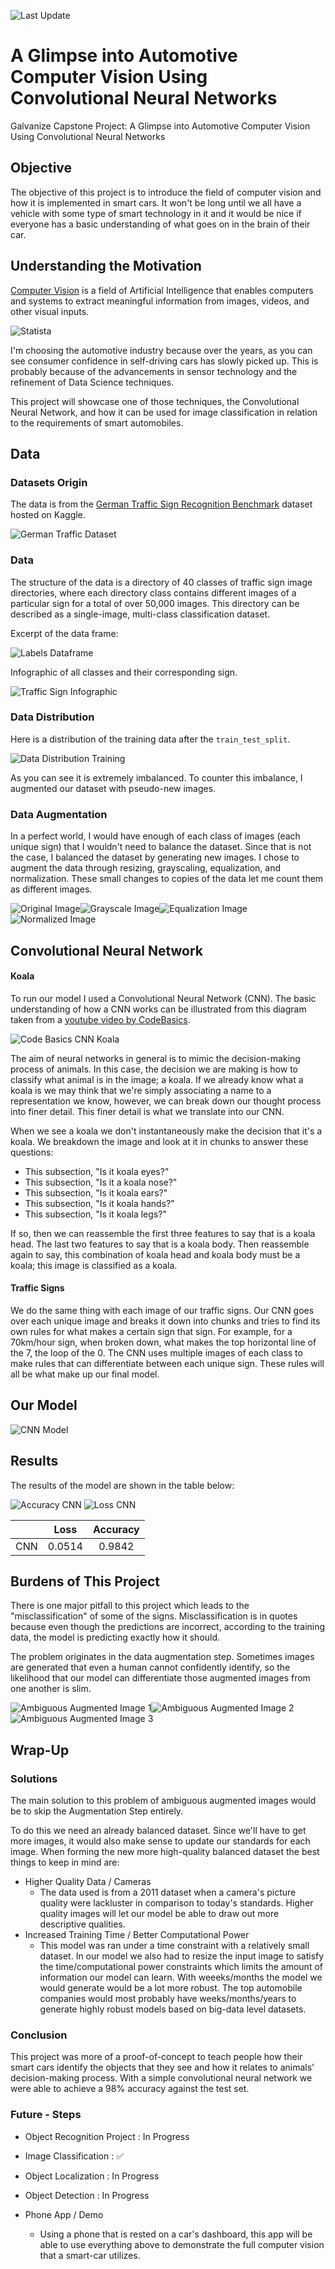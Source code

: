 ![Last Update](https://img.shields.io/badge/last%20change-September%20--%2015%20--%202021%20-yellowgreen)
# A Glimpse into Automotive Computer Vision Using Convolutional Neural Networks
Galvanize Capstone Project: A Glimpse into Automotive Computer Vision Using Convolutional Neural Networks

## Objective
The objective of this project is to introduce the field of computer vision and how it is implemented in smart cars. It won't be long until we all have a vehicle with some type of smart technology in it and it would be nice if everyone has a basic understanding of what goes on in the brain of their car. 

## Understanding the Motivation 
[Computer Vision](https://www.ibm.com/topics/computer-vision) is a field of Artificial Intelligence that enables computers and systems to extract meaningful information from images, videos, and other visual inputs.

![Statista](images/statista.jpeg)

I'm choosing the automotive industry because over the years, as you can see consumer confidence in self-driving cars has slowly picked up. This is probably because of the advancements in sensor technology and the refinement of Data Science techniques. 

This project will showcase one of those techniques, the Convolutional Neural Network, and how it can be used for image classification in relation to the requirements of smart automobiles. 

## Data 
### Datasets Origin
The data is from the [German Traffic Sign Recognition Benchmark](https://www.kaggle.com/meowmeowmeowmeowmeow/gtsrb-german-traffic-sign) dataset hosted on Kaggle.

![German Traffic Dataset](images/german_traffic_sign_dataset.png)

### Data
The structure of the data is a directory of 40 classes of traffic sign image directories, where each directory class contains different images of a particular sign for a total of over 50,000 images. This directory can be described as a single-image, multi-class classification dataset.

Excerpt of the data frame:

![Labels Dataframe](plots/Label_df.png)

Infographic of all classes and their corresponding sign. 

![Traffic Sign Infographic](images/Traffic_Sign_Label_Infographic.jpg)

### Data Distribution
Here is a distribution of the training data after the `train_test_split`.

![Data Distribution Training](plots/Sample_Distribution.png)

As you can see it is extremely imbalanced. To counter this imbalance, I augmented our dataset with pseudo-new images.

### Data Augmentation
In a perfect world, I would have enough of each class of images (each unique sign) that I wouldn't need to balance the dataset. Since that is not the case, I balanced the dataset by generating new images. I chose to augment the data through resizing, grayscaling, equalization, and normalization. These small changes to copies of the data let me count them as different images. 

![Original Image](images/70km_per_hour_original.png)![Grayscale Image](images/70km_per_hour_grayscaled.png)![Equalization Image](images/70km_per_hour_equalized.png)![Normalized Image](images/70km_per_hour_normalized.png)

## Convolutional Neural Network
#### Koala
To run our model I used a Convolutional Neural Network (CNN). The basic understanding of how a CNN works can be illustrated from this diagram taken from a [youtube video by CodeBasics](https://www.youtube.com/watch?v=zfiSAzpy9NM&t=739s).

![Code Basics CNN Koala](images/CodeBasicsCNNKoala.png)

The aim of neural networks in general is to mimic the decision-making process of animals. In this case, the decision we are making is how to classify what animal is in the image; a koala. If we already know what a koala is we may think that we're simply associating a name to a representation we know, however, we can break down our thought process into finer detail. This finer detail is what we translate into our CNN.

When we see a koala we don't instantaneously make the decision that it's a koala. We breakdown the image and look at it in chunks to answer these questions: 

* This subsection, "Is it koala eyes?"
* This subsection, "Is it a koala nose?"
* This subsection, "Is it koala ears?"
* This subsection, "Is it koala hands?"
* This subsection, "Is it koala legs?"

If so, then we can reassemble the first three features to say that is a koala head. The last two features to say that is a koala body. Then reassemble again to say, this combination of koala head and koala body must be a koala; this image is classified as a koala. 

#### Traffic Signs
We do the same thing with each image of our traffic signs. Our CNN goes over each unique image and breaks it down into chunks and tries to find its own rules for what makes a certain sign that sign. For example, for a 70km/hour sign, when broken down, what makes the top horizontal line of the 7, the loop of the 0. The CNN uses multiple images of each class to make rules that can differentiate between each unique sign. These rules will all be what make up our final model. 

## Our Model

![CNN Model](plots/CNN_Model.png)

## Results
The results of the model are shown in the table below:

![Accuracy CNN](plots/AccuracyCNN.png) ![Loss CNN](plots/LossCNN.png)

|  | Loss | Accuracy |
| :--: | :--: | :----: |
| CNN | 0.0514 | 0.9842 |

<!-- ![Tkinter App](plots/tkinter.png) -->

## Burdens of This Project
There is one major pitfall to this project which leads to the "misclassification" of some of the signs. Misclassification is in quotes because even though the predictions are incorrect, according to the training data, the model is predicting exactly how it should.

The problem originates in the data augmentation step. Sometimes images are generated that even a human cannot confidently identify, so the likelihood that our model can differentiate those augmented images from one another is slim.

![Ambiguous Augmented Image 1](images/ambiguous1.png)![Ambiguous Augmented Image 2](images/ambiguous2.png)![Ambiguous Augmented Image 3](images/ambiguous3.png)


## Wrap-Up
### Solutions
The main solution to this problem of ambiguous augmented images would be to skip the Augmentation Step entirely. 

To do this we need an already balanced dataset. Since we'll have to get more images, it would also make sense to update our standards for each image. When forming the new more high-quality balanced dataset the best things to keep in mind are: 

* Higher Quality Data / Cameras
    - The data used is from a 2011 dataset when a camera's picture quality were lackluster in comparison to today's standards. Higher quality images will let our model be able to draw out more descriptive qualities.
* Increased Training Time / Better Computational Power
    - This model was ran under a time constraint with a relatively small dataset. In our model we also had to resize the input image to satisfy the time/computational power constraints which limits the amount of information our model can learn. With weeeks/months the model we would generate would be a lot more robust. The top automobile companies would most probably have weeks/months/years to generate highly robust models based on big-data level datasets. 


### Conclusion
This project was more of a proof-of-concept to teach people how their smart cars identify the objects that they see and how it relates to animals' decision-making process. With a simple convolutional neural network we were able to achieve a 98% accuracy against the test set. 

### Future - Steps

* Object Recognition Project : In Progress
* Image Classification : ✅
* Object Localization : In Progress
* Object Detection : In Progress

* Phone App / Demo
  * Using a phone that is rested on a car's dashboard, this app will be able to use everything above to demonstrate the full computer vision that a smart-car utilizes.

